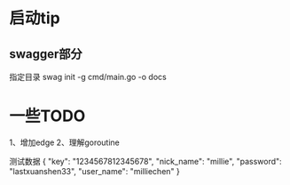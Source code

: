 # 启动tip

## swagger部分
指定目录
swag init -g cmd/main.go -o docs


# 一些TODO
1、增加edge
2、理解goroutine

测试数据
{
"key": "1234567812345678",
"nick_name": "millie",
"password": "lastxuanshen33",
"user_name": "milliechen"
}